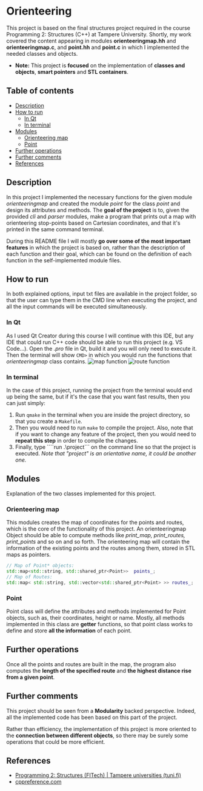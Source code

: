 # Orienteering
This project is based on the final structures project required in the course Programming 2: Structures (C++) at Tampere University. Shortly, my work covered the content appearing in modules **orienteeringmap.hh** and **orienteeringmap.c**, and **point.hh** and **point.c** in which I implemented the needed classes and objects.
  
- **Note:** This project is **focused** on the implementation of **classes and objects**, **smart pointers** and **STL containers**.

## Table of contents
- [Description](https://github.com/robredomikel/finnish-railway-system#description)
- [How to run](https://github.com/robredomikel/finnish-railway-system#how-to-run)
	- [In Qt](https://github.com/robredomikel/finnish-railway-system#in-qt)
	- [In terminal](https://github.com/robredomikel/finnish-railway-system#in-terminal)
- [Modules](https://github.com/robredomikel/finnish-railway-system#main-features)
	- [Orienteering map](https://github.com/robredomikel/finnish-railway-system#orienteering-map)
	- [Point](https://github.com/robredomikel/finnish-railway-system#point)
- [Further operations](https://github.com/robredomikel/finnish-railway-system#further-operations) 
- [Further comments](https://github.com/robredomikel/finnish-railway-system#further-comments)
- [References](https://github.com/robredomikel/finnish-railway-system#references)

## Description
In this project I implemented the necessary functions for the given module _orienteeringmap_ and created the module _point_ for the class _point_ and design its attributes and methods. The **goal of the project** is to, given the provided _cli_ and _parser_ modules, make a program that prints out a map with orienteering stop-points based on Cartesian coordinates, and that it's printed in the same command terminal.

During this  README file I will mostly **go over some of the most important features** in which the project is based on, rather than the description of each function and their goal, which can be found on the definition of each function in the self-implemented module files.
## How to run
In both explained options, input txt files are available in the project folder, so that the user can type them in the CMD line when executing the project, and all the input commands will be executed simultaneously.
### In Qt
As I used Qt Creator during this course I will continue with this IDE, but any IDE that could run C++ code should be able to run this project (e.g. VS Code...).
Open the _.pro_ file in Qt, build it and you will only need to execute it. Then the terminal will show ```CMD>``` in which you would run the functions that _orienteeringmap_ class contains.
![map function](orienteering/screenshots/map.PNG)
![route function](orienteering/screenshots/route.PNG)

### In terminal
In the case of this project, running the project from the terminal would end up being the same, but if it's the case that you want fast results, then you can just simply:
1. Run ```qmake``` in the terminal when you are inside the project directory, so that you create a ```Makefile```.
2. Then you would need to run ```make``` to compile the project. Also, note that if you want to change any feature of the project, then you would need to **repeat this step** in order to compile the changes.
3. Finally, type ````run .\project``` on the command line so that the project is executed. _Note that "project" is an orientative name, it could be another one._
## Modules
Explanation of the two classes implemented for this project.
### Orienteering map
This modules creates the map of coordinates for the points and routes, which is the core of the functionality of this project. An orienteeringmap Object should be able to compute methods like _print_map, print_routes, print_points_ and so on and so forth.
The orienteering map will contain the information of the existing points and the routes among them, stored in STL maps as pointers.
```cpp
// Map of Point* objects:
std::map<std::string, std::shared_ptr<Point>>  points_;
// Map of Routes:
std::map< std::string, std::vector<std::shared_ptr<Point> >> routes_;
```
### Point
Point class will define the attributes and methods implemented for Point objects, such as, their coordinates, height or name. Mostly, all methods implemented in this class are __getter__ functions, so that point class works to define and store __all the information__ of each point.
## Further operations
Once all the points and routes are built in the map, the program also computes the **length of the specified route** and **the highest distance rise from a given point**.

## Further comments
This project should be seen from a **Modularity** backed perspective. Indeed, all the implemented code has been based on this part of the project.

Rather than efficiency, the implementation of this project is more oriented to the **connection between different objects**, so there may be surely some operations that could be more efficient. 

## References
- [Programming 2: Structures (FITech) | Tampere universities (tuni.fi)](https://www.tuni.fi/en/study-with-us/programming-2-structures-fitech)
- [cppreference.com](https://en.cppreference.com/w/)

